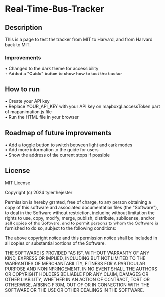# Real-Time-Bus-Tracker

## Description

This is a page to test the tracker from MIT to Harvard, and from Harvard back to MIT.

### Improvements

• Changed to the dark theme for accessibility <br />
• Added a "Guide" button to show how to test the tracker

## How to run
• Create your API key <br />
• Replace YOUR_API_KEY with your API key on mapboxgl.accessToken part of mapanimation.js file <br />
• Run the HTML file in your browser

## Roadmap of future improvements
• Add a toggle button to switch between light and dark modes <br />
• Add more information to the guide for users <br />
• Show the address of the current stops if possible

## License

MIT License

Copyright (c) 2024 tylerthejester

Permission is hereby granted, free of charge, to any person obtaining a copy
of this software and associated documentation files (the "Software"), to deal
in the Software without restriction, including without limitation the rights
to use, copy, modify, merge, publish, distribute, sublicense, and/or sell
copies of the Software, and to permit persons to whom the Software is
furnished to do so, subject to the following conditions:

The above copyright notice and this permission notice shall be included in all
copies or substantial portions of the Software.

THE SOFTWARE IS PROVIDED "AS IS", WITHOUT WARRANTY OF ANY KIND, EXPRESS OR
IMPLIED, INCLUDING BUT NOT LIMITED TO THE WARRANTIES OF MERCHANTABILITY,
FITNESS FOR A PARTICULAR PURPOSE AND NONINFRINGEMENT. IN NO EVENT SHALL THE
AUTHORS OR COPYRIGHT HOLDERS BE LIABLE FOR ANY CLAIM, DAMAGES OR OTHER
LIABILITY, WHETHER IN AN ACTION OF CONTRACT, TORT OR OTHERWISE, ARISING FROM,
OUT OF OR IN CONNECTION WITH THE SOFTWARE OR THE USE OR OTHER DEALINGS IN THE
SOFTWARE.
